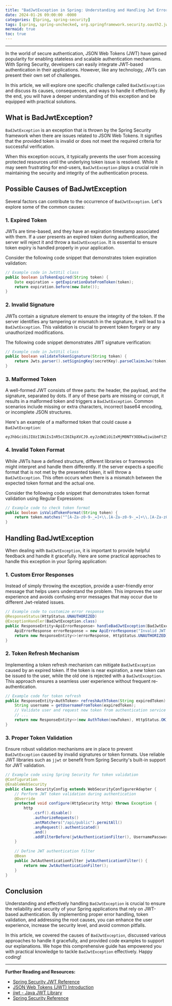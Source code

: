 ```yaml
---
title: "BadJwtException in Spring: Understanding and Handling Jwt Errors"
date: 2024-01-26 09:00:00 -0000
categories: [Spring, spring-security]
tags: [spring, spring-unchecked, org.springframework.security.oauth2.jwt]
mermaid: true
toc: true
---
```


---

In the world of secure authentication, JSON Web Tokens (JWT) have gained popularity for enabling stateless and scalable authentication mechanisms. With Spring Security, developers can easily integrate JWT-based authentication in their applications. However, like any technology, JWTs can present their own set of challenges.

In this article, we will explore one specific challenge called `BadJwtException` and discuss its causes, consequences, and ways to handle it effectively. By the end, you will have a deeper understanding of this exception and be equipped with practical solutions.

## What is BadJwtException?

`BadJwtException` is an exception that is thrown by the Spring Security framework when there are issues related to JSON Web Tokens. It signifies that the provided token is invalid or does not meet the required criteria for successful verification.

When this exception occurs, it typically prevents the user from accessing protected resources until the underlying token issue is resolved. While it may seem frustrating for end-users, `BadJwtException` plays a crucial role in maintaining the security and integrity of the authentication process.

## Possible Causes of BadJwtException

Several factors can contribute to the occurrence of `BadJwtException`. Let's explore some of the common causes:

### 1. Expired Token

JWTs are time-based, and they have an expiration timestamp associated with them. If a user presents an expired token during authentication, the server will reject it and throw a `BadJwtException`. It is essential to ensure token expiry is handled properly in your application.

Consider the following code snippet that demonstrates token expiration validation:

```java
// Example code in JwtUtil class
public boolean isTokenExpired(String token) {
    Date expiration = getExpirationDateFromToken(token);
    return expiration.before(new Date());
}
```

### 2. Invalid Signature

JWTs contain a signature element to ensure the integrity of the token. If the server identifies any tampering or mismatch in the signature, it will lead to a `BadJwtException`. This validation is crucial to prevent token forgery or any unauthorized modifications.

The following code snippet demonstrates JWT signature verification:

```java
// Example code in JwtUtil class
public boolean validateTokenSignature(String token) {
    return Jwts.parser().setSigningKey(secretKey).parseClaimsJws(token).getBody();
}
```

### 3. Malformed Token

A well-formed JWT consists of three parts: the header, the payload, and the signature, separated by dots. If any of these parts are missing or corrupt, it results in a malformed token and triggers a `BadJwtException`. Common scenarios include missing or extra characters, incorrect base64 encoding, or incomplete JSON structures.

Here's an example of a malformed token that could cause a `BadJwtException`:

```
eyJhbGciOiJIUzI1NiIsInR5cCI6IkpXVCJ9.eyJzdWIiOiIxMjM0NTY3ODkwIiwibmFtZSI6IkpvaG4gRG9lIiwibmJmIjoxNjMwODg4ODAwLCJleHAiOjE2MzA4OTI0MDAsImlhdCI6MTYzMDg4ODgwMH0
```

### 4. Invalid Token Format

While JWTs have a defined structure, different libraries or frameworks might interpret and handle them differently. If the server expects a specific format that is not met by the presented token, it will throw a `BadJwtException`. This often occurs when there is a mismatch between the expected token format and the actual one.

Consider the following code snippet that demonstrates token format validation using Regular Expressions:

```java
// Example code to check token format
public boolean isValidTokenFormat(String token) {
    return token.matches("^[A-Za-z0-9-_=]+\\.[A-Za-z0-9-_=]+\\.[A-Za-z0-9-_.+/=]+$");
}
```

## Handling BadJwtException

When dealing with `BadJwtException`, it is important to provide helpful feedback and handle it gracefully. Here are some practical approaches to handle this exception in your Spring application:

### 1. Custom Error Responses

Instead of simply throwing the exception, provide a user-friendly error message that helps users understand the problem. This improves the user experience and avoids confusing error messages that may occur due to different Jwt-related issues. 

```java
// Example code to customize error response
@ResponseStatus(HttpStatus.UNAUTHORIZED)
@ExceptionHandler(BadJwtException.class)
public ResponseEntity<ApiErrorResponse> handleBadJwtException(BadJwtException ex) {
    ApiErrorResponse errorResponse = new ApiErrorResponse("Invalid JWT token");
    return new ResponseEntity<>(errorResponse, HttpStatus.UNAUTHORIZED);
}
```

### 2. Token Refresh Mechanism

Implementing a token refresh mechanism can mitigate `BadJwtException` caused by an expired token. If the token is near expiration, a new token can be issued to the user, while the old one is rejected with a `BadJwtException`. This approach ensures a seamless user experience without frequent re-authentication.

```java
// Example code for token refresh
public ResponseEntity<AuthToken> refreshAuthToken(String expiredToken) {
    String username = getUsernameFromToken(expiredToken);
    // Validate user and request new token from authentication service
    // ...
    return new ResponseEntity<>(new AuthToken(newToken), HttpStatus.OK);
}
```

### 3. Proper Token Validation

Ensure robust validation mechanisms are in place to prevent `BadJwtException` caused by invalid signatures or token formats. Use reliable JWT libraries such as `jjwt` or benefit from Spring Security's built-in support for JWT validation.

```java
// Example code using Spring Security for token validation
@Configuration
@EnableWebSecurity
public class SecurityConfig extends WebSecurityConfigurerAdapter {
    // Perform JWT token validation during authentication
    @Override
    protected void configure(HttpSecurity http) throws Exception {
        http
            .csrf().disable()
            .authorizeRequests()
            .antMatchers("/api/public").permitAll()
            .anyRequest().authenticated()
            .and()
            .addFilterBefore(jwtAuthenticationFilter(), UsernamePasswordAuthenticationFilter.class);
    }
    
    // Define JWT authentication filter
    @Bean
    public JwtAuthenticationFilter jwtAuthenticationFilter() {
        return new JwtAuthenticationFilter();
    }
}
```

## Conclusion

Understanding and effectively handling `BadJwtException` is crucial to ensure the reliability and security of your Spring applications that rely on JWT-based authentication. By implementing proper error handling, token validation, and addressing the root causes, you can enhance the user experience, increase the security level, and avoid common pitfalls.

In this article, we covered the causes of `BadJwtException`, discussed various approaches to handle it gracefully, and provided code examples to support our explanations. We hope this comprehensive guide has empowered you with practical knowledge to tackle `BadJwtException` effectively. Happy coding!

---

**Further Reading and Resources:**

- [Spring Security JWT Reference](https://docs.spring.io/spring-security/site/docs/current/reference/html5/#servlet-jwt)
- [JSON Web Tokens (JWT) Introduction](https://jwt.io/introduction/)
- [jjwt - Java JWT Library](https://github.com/jwtk/jjwt)
- [Spring Security Reference](https://docs.spring.io/spring-security/site/docs/current/reference/html5/)